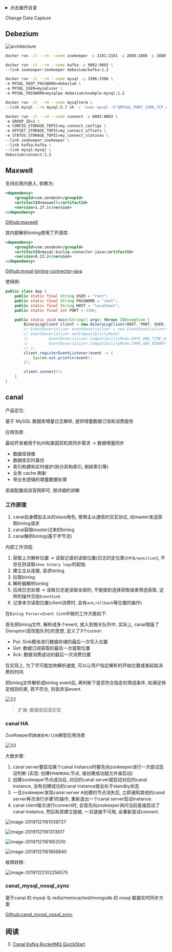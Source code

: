 <details>
<summary>点击展开目录</summary>
<!-- TOC -->

- [Debezium](#debezium)
- [Maxwell](#maxwell)
- [canal](#canal)
    - [工作原理](#工作原理)
    - [canal HA](#canal-ha)
    - [canal_mysql_nosql_sync](#canal_mysql_nosql_sync)
- [阅读](#阅读)

<!-- /TOC -->
</details>

Change Data Capture

## Debezium

![architecture](https://debezium.io/images/debezium-architecture.png)

```bash
docker run -it --rm --name zookeeper -p 2181:2181 -p 2888:2888 -p 3888:3888 debezium/zookeeper:1.2

docker run -it --rm --name kafka -p 9092:9092 \
--link zookeeper:zookeeper debezium/kafka:1.2

docker run -it --rm --name mysql -p 3306:3306 \
-e MYSQL_ROOT_PASSWORD=debezium \
-e MYSQL_USER=mysqluser \
-e MYSQL_PASSWORD=mysqlpw debezium/example-mysql:1.2

docker run -it --rm --name mysqlterm \
--link mysql --rm mysql:5.7 sh -c 'exec mysql -h"$MYSQL_PORT_3306_TCP_ADDR" -P"$MYSQL_PORT_3306_TCP_PORT" -uroot -p"$MYSQL_ENV_MYSQL_ROOT_PASSWORD"'

docker run -it --rm --name connect -p 8083:8083 \
-e GROUP_ID=1 \
-e CONFIG_STORAGE_TOPIC=my_connect_configs \
-e OFFSET_STORAGE_TOPIC=my_connect_offsets \
-e STATUS_STORAGE_TOPIC=my_connect_statuses \
--link zookeeper:zookeeper \
--link kafka:kafka \
--link mysql:mysql \
debezium/connect:1.2
```

## Maxwell

支持应用内嵌入, 依赖为:

```xml
<dependency>
    <groupId>com.zendesk</groupId>
    <artifactId>maxwell</artifactId>
    <version>1.27.1</version>
</dependency>
```

[Github:maxwell](https://github.com/zendesk/maxwell)

其内部解析binlog使用了开源库:

```xml
<dependency>
    <groupId>com.zendesk</groupId>
    <artifactId>mysql-binlog-connector-java</artifactId>
    <version>0.23.2</version>
</dependency>
```

[Github:mysql-binlog-connector-java](https://github.com/osheroff/mysql-binlog-connector-java)

使用例:

```Java
public class App {
    public static final String USER = "root";
    public static final String PASSWORD = "root";
    public static final String HOST = "localhost";
    public static final int PORT = 3306;

    public static void main(String[] args) throws IOException {
        BinaryLogClient client = new BinaryLogClient(HOST, PORT, USER, PASSWORD);
        // EventDeserializer eventDeserializer = new EventDeserializer();
        // eventDeserializer.setCompatibilityMode(
        //         EventDeserializer.CompatibilityMode.DATE_AND_TIME_AS_LONG,
        //         EventDeserializer.CompatibilityMode.CHAR_AND_BINARY_AS_BYTE_ARRAY
        // );
        client.registerEventListener(event -> {
            System.out.println(event);
        });

        client.connect();
    }
}
```

## canal

产品定位:

基于 MySQL 数据库增量日志解析, 提供增量数据订阅和消费服务

应用场景:

最初开发被用于杭州和美国双机房同步需求 -> 数据增量同步

* 数据库镜像
* 数据库实时备份
* 索引构建和实时维护(拆分异构索引, 倒排索引等)
* 业务 cache 刷新
* 带业务逻辑的增量数据处理

安装配置阅读官网即可, 很详细的讲解

### 工作原理

1. canal自身模拟主从的slave角色, 使用主从通信的交互协议, 向master发送获取binlog请求
2. canal获取master过来的binlog
3. canal解析binlog(基于字节流)

内部工作流程:

1. 获取上次解析位置 -> 读取记录的读取位置(日志的定位靠`文件名+position`), 不存在则读取`show binary logs`的起始
2. 建立主从连接, 请求binlog
3. 拉取binlog
4. 解析器解析binlog
5. 后续日志处理 -> 读取日志是读取全部的, 不能做到选择获取或者筛选获取, 这样的操作交给`EventSink`
6. 记录本次读取位置(client消费时, 会有`ack`,`rollback`等位置的操作)

在`Binlog Parser`+`Event Sink`中做的工作大致如下:

首先把binlog文件, 解析成多个event, 放入到相关队列中, 实际上, canal借鉴了Disruptor(高性能队列)的思想, 定义了3个cursor:

* Put: Sink模块进行数据存储的最后一次写入位置
* Get: 数据订阅获取的最后一次提取位置
* Ack: 数据消费成功的最后一次消费位置

在实现上, 为了尽可能加快解析速度, 可以让用户指定解析的开始位置或者起始消费的时间.

把binlog文件解析成binlog event后, 再判断下是否符合指定的筛选条件, 如满足特定规则的表, 若不符合, 则丢弃该event.

![22](https://awps-assets.meituan.net/mit-x/blog-images-bundle-2017/044be049.png)

> 扩展: 数据库回滚实现

### canal HA

ZooKeeper的`数据发布/订阅`典型应用场景

![33](https://camo.githubusercontent.com/c8f1d98268a307821273e94e7eefcd29a26f9b78/687474703a2f2f646c2e69746579652e636f6d2f75706c6f61642f6174746163686d656e742f303038302f333330332f64333230326332362d653935342d333563302d613331392d3537363034313032633537642e6a7067)

大致步骤:

1. canal server要启动某个canal instance时都先向zookeeper进行一次尝试启动判断 (实现:  创建`EPHEMERAL`节点, 谁创建成功就允许谁启动)
2. 创建zookeeper节点成功后, 对应的canal server就启动对应的canal instance, 没有创建成功的canal instance就会处于standby状态
3. 一旦zookeeper发现canal server A创建的节点消失后, 立即通知其他的canal server再次进行步骤1的操作, 重新选出一个canal server启动instance.
4. canal client每次进行connect时, 会首先向zookeeper询问当前是谁启动了canal instance, 然后和其建立链接, 一旦链接不可用, 会重新尝试connect.

![image-20191121161039727](https://gitee.com/LuVx/img/raw/master/mysql/image-20191121161039727.png)

![image-20191121161313617](https://gitee.com/LuVx/img/raw/master/mysql/image-20191121161313617.png)

![image-20191121161652510](https://gitee.com/LuVx/img/raw/master/mysql/image-20191121161652510.png)

![image-20191121161856840](https://gitee.com/LuVx/img/raw/master/mysql/image-20191121161856840.png)

故障转移:

![image-20191122102256575](https://gitee.com/LuVx/img/raw/master/mysql/image-20191122102256575.png)

### canal_mysql_nosql_sync

基于canal 的 mysql 与 redis/memcached/mongodb 的 nosql 数据实时同步方案

[Github:canal_mysql_nosql_sync](https://github.com/liukelin/canal_mysql_nosql_sync)

## 阅读

0. [Canal Kafka RocketMQ QuickStart](https://github.com/alibaba/canal/wiki/Canal-Kafka-RocketMQ-QuickStart)
